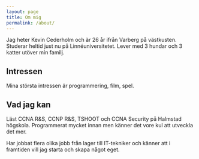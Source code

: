 ```yaml
---
layout: page
title: Om mig
permalink: /about/
---
```


Jag heter Kevin Cederholm och är 26 år ifrån Varberg på västkusten. Studerar heltid just nu på Linnéuniversitetet.
Lever med 3 hundar och 3 katter utöver min familj.

## Intressen ##
Mina största intressen är programmering, film, spel.

## Vad jag kan ##
Läst CCNA R&S, CCNP R&S, TSHOOT och CCNA Security på Halmstad högskola.
Programmerat mycket innan men känner det vore kul att utveckla det mer.

Har jobbat flera olika jobb från lager till IT-tekniker och känner att i framtiden vill jag starta och skapa något eget.